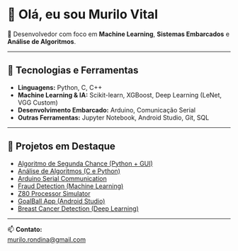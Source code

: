 # 👋 Olá, eu sou Murilo Vital

🎯 Desenvolvedor com foco em **Machine Learning**, **Sistemas Embarcados** e **Análise de Algoritmos**.  

---

## 🚀 Tecnologias e Ferramentas
- **Linguagens:** Python, C, C++
- **Machine Learning & IA:** Scikit-learn, XGBoost, Deep Learning (LeNet, VGG Custom)
- **Desenvolvimento Embarcado:** Arduino, Comunicação Serial
- **Outras Ferramentas:** Jupyter Notebook, Android Studio, Git, SQL

---

## 📌 Projetos em Destaque
- [Algoritmo de Segunda Chance (Python + GUI)](link-do-repo)
- [Análise de Algoritmos (C e Python)](link-do-repo)
- [Arduino Serial Communication](link-do-repo)
- [Fraud Detection (Machine Learning)](link-do-repo)
- [Z80 Processor Simulator](link-do-repo)
- [GoalBall App (Android Studio)](link-do-repo)
- [Breast Cancer Detection (Deep Learning)](link-do-repo)

---

📫 **Contato:**  
murilo.rondina@gmail.com

